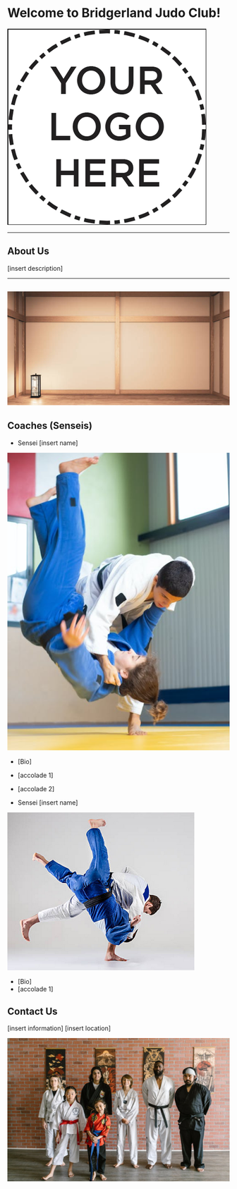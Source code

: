 # Welcome to Bridgerland Judo Club!
![logo](./Assets/logo.png)

---
## About Us
[insert description]

---

![dojo](./Assets/dojo.png)
--- 
## Coaches (Senseis)

* Sensei [insert name]

![sensei1](./Assets/sensei1.png)

  * [Bio]
  * [accolade 1]
  * [accolade 2]
  
* Sensei [insert name]



![sensei2](./Assets/sensei2.png)

  * [Bio]
  * [accolade 1]

## Contact Us
[insert information]
[insert location]

![team pic](./Assets/team.png)
